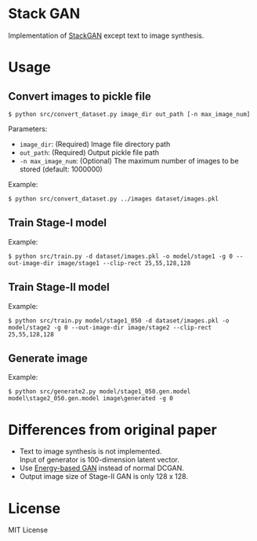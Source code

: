 Stack GAN
====

Implementation of [StackGAN](https://arxiv.org/abs/1612.03242) except text to image synthesis.

# Usage

## Convert images to pickle file

```
$ python src/convert_dataset.py image_dir out_path [-n max_image_num]
```

Parameters:

* `image_dir`: (Required) Image file directory path
* `out_path`: (Required) Output pickle file path
* `-n max_image_num`: (Optional) The maximum number of images to be stored (default: 1000000)

Example:

```
$ python src/convert_dataset.py ../images dataset/images.pkl
```

## Train Stage-I model

Example:

```
$ python src/train.py -d dataset/images.pkl -o model/stage1 -g 0 --out-image-dir image/stage1 --clip-rect 25,55,128,128
```

## Train Stage-II model

Example:

```
$ python src/train.py model/stage1_050 -d dataset/images.pkl -o model/stage2 -g 0 --out-image-dir image/stage2 --clip-rect 25,55,128,128
```

## Generate image

Example:

```
$ python src/generate2.py model/stage1_050.gen.model model\stage2_050.gen.model image\generated -g 0
```

# Differences from original paper

* Text to image synthesis is not implemented.  
Input of generator is 100-dimension latent vector.
* Use [Energy-based GAN](https://arxiv.org/abs/1609.03126) instead of normal DCGAN.
* Output image size of Stage-II GAN is only 128 x 128.

# License

MIT License

